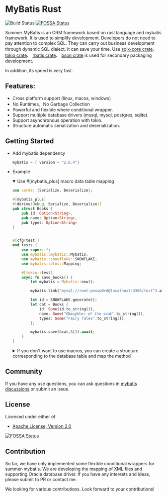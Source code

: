 # MyBatis Rust

![Build Status](https://github.com/rust-lang/book/workflows/CI/badge.svg)
[![FOSSA Status](https://app.fossa.com/api/projects/git%2Bgithub.com%2Fsummer-os%2Fsummer-mybatis.svg?type=shield)](https://app.fossa.com/projects/git%2Bgithub.com%2Fsummer-os%2Fsummer-mybatis?ref=badge_shield)


Summer MyBatis is an ORM framework based on rust language and mybatis framework. It is used to simplify development. Developers do not need to pay attention to complex SQL. They can carry out business development through dynamic SQL dialect. It can save your time. Use 
[sqlx-core crate](https://crates.io/crates/sqlx-core)、
[tokio crate](https://crates.io/crates/tokio)、
[rbatis crate](https://crates.io/crates/rbatis)、
[bson crate](https://crates.io/crates/bson) 
is used for secondary packaging development. 

In addition, its speed is very fast.


## Features:

* Cross platform support (linux, macos, windows)
* No Runtimes，No Garbage Collection
* Powerful and flexible where conditional wrapper.
* Support multiple database drivers (mssql, mysql, postgres, sqlite).
* Support asynchronous operation with tokio.
* Structure automatic serialization and deserialization.


## Getting Started

* Add mybatis dependency
    
    ```rust
    mybatis = { version = "2.0.4"}
    ```

* Example
    
    <details open=“open”>
    <summary> Use #[mybatis_plus] macro data table mapping </summary>
    
    ```rust
    use serde::{Serialize, Deserialize};

    #[mybatis_plus]
    #[derive(Debug, Serialize, Deserialize)]
    pub struct Books {
        pub id: Option<String>,
        pub name: Option<String>,
        pub types: Option<String>
    }


    #[cfg(test)]
    mod tests {
        use super::*;
        use mybatis::mybatis::Mybatis;
        use mybatis::snowflake::SNOWFLAKE;
        use mybatis::plus::Mapping;

        #[tokio::test]
        async fn save_books() {
            let mybatis = Mybatis::new();

            mybatis.link("mysql://root:passw0rd@localhost:3306/test").await.unwrap();

            let id = SNOWFLAKE.generate();
            let cat = Books {
                id: Some(id.to_string()),
                name: Some("《Daughter of the sea》".to_string()),
                types: Some("Fairy Tales".to_string()),
            };
    
            mybatis.save(&cat,&[]).await;
        }
    }
    ```
    </details>

    <details>
    <summary>If you don't want to use macros, you can create a structure corresponding to the database table and map the method </summary>
        
    ```rust
    use mybatis::mybatis_sql::string_util::to_snake_name;
    use mybatis::plus::MybatisPlus;
    use serde::{Serialize, Deserialize};
    
    #[derive(Debug, Serialize, Deserialize)]
    pub struct Pets {
      pub id: Option<String>,
      pub name: Option<String>,
      pub birthday: Option<mybatis::DateTimeNative>,
      pub delete_flag: Option<i32>,
    }
    
    impl MybatisPlus for Pets {

      fn table_name() -> String {
          let type_name = std::any::type_name::<Self>();
          let mut name = type_name.to_string();
          let names: Vec<&str> = name.split("::").collect();
          name = names.get(names.len() - 1).unwrap_or(&"").to_string();

          to_snake_name(&name)
      }

      fn table_columns() -> String {
          String::from("id,name,birthday,delete_flag")
      }
      
    }
    
    #[cfg(test)]
    mod tests {
        use super::*;
        use mybatis::mybatis::Mybatis;
        use mybatis::snowflake::SNOWFLAKE;
        use mybatis::plus::{Skip, Mapping};

        ///
        /// Save a single object 
        ///
        #[tokio::test]
        async fn save_pets() {
            let mybatis = Mybatis::new();

            mybatis.link("mysql://root:passw0rd@localhost:3306/test").await.unwrap();

            let id = SNOWFLAKE.generate();
            let cat = Pets {
                id: Some(id.to_string()),
                name: Some("Cindy".to_string()),
                birthday: Some(mybatis::DateTimeNative::now()),
                delete_flag: Some(0),
            };
    
            mybatis.save(&cat,&[]).await;
        }

        ///
        /// Query a single object according to the specified field and return Option<Object>
        ///
        #[tokio::test]
        async fn query_pet_by_name() {
            let mybatis = Mybatis::new();

            mybatis.link("mysql://root:passw0rd@localhost:3306/test").await.unwrap();

            let result: Option<Pets> = mybatis.fetch_by_column("name", &"Cindy").await.unwrap();
            println!("result: {:?}", result);
        }
    }
    ```
    </details>

## Community
If you have any use questions, you can ask questions in [mybatis discussions](https://github.com/summer-rust/summer-mybatis/discussions) or submit an issue.
        
## License

Licensed under either of

 * [Apache License, Version 2.0](http://www.apache.org/licenses/LICENSE-2.0)

[![FOSSA Status](https://app.fossa.com/api/projects/git%2Bgithub.com%2Fsummer-os%2Fsummer-mybatis.svg?type=large)](https://app.fossa.com/projects/git%2Bgithub.com%2Fsummer-os%2Fsummer-mybatis?ref=badge_large)
 
## Contribution

So far, we have only implemented some flexible conditional wrappers for summer-mybatis. We are developing the mapping of XML files and supporting Oracle database driver. If you have any interests and ideas, please submit to PR or contact me.

We looking for various contributions. Look forward to your contributions!
